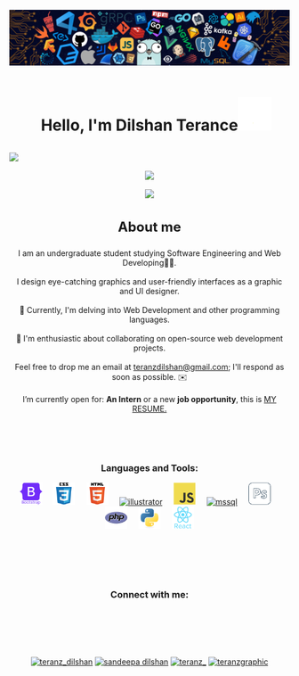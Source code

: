 <p align="center"><img src="https://raw.githubusercontent.com/KevinPatel04/KevinPatel04/master/header.png"></p>
<!--h1 without bottom border-->
<div id="user-content-toc">
  <ul align="center">
    <summary><h1 style="display: inline-block">Hello, I'm Dilshan Terance<img src="https://github.com/Kathryn-Jie/Kathryn-Jie/blob/main/wave.gif" width="60px"/></h1></summary>
  </ul>
</div>

<!--horizontal divider(gradiant)-->
<img src="https://user-images.githubusercontent.com/73097560/115834477-dbab4500-a447-11eb-908a-139a6edaec5c.gif">

<!--Passionate IT student and designer exploring technology and creativity-->
<p align="center">
  <a href="https://github.com/DenverCoder1/readme-typing-svg"><img src="https://readme-typing-svg.herokuapp.com?font=Time+New+Roman&color=cyan&size=14&center=true&vCenter=true&width=600&height=50&lines=Passionate+IT+Student+and+Designer+|+Exploring+technology+and+creativity&repeat=false"></a>
</p>

<!--About me-->
<div align="center" class="mx-auto">
  <picture>
    <img src="https://github.com/7oSkaaa/7oSkaaa/blob/main/Images/about_me.gif?raw=true" width="80px">
  </picture>
  <h3 style="font-size: 24px;">About me</h3>

  <p>  
I am an undergraduate student studying Software Engineering and Web Developing🧑‍🎓.<br><br>
    I design eye-catching graphics and user-friendly interfaces as a graphic and UI designer.<br><br>
    🌱 Currently, I'm delving into Web Development and other programming languages.<br><br>
    🤝 I'm enthusiastic about collaborating on open-source web development projects. <br><br>
    Feel free to drop me an email at <a href="mailto:teranzdilshan@gmail.com">teranzdilshan@gmail.com</a>; I'll respond as soon as possible. ✉️<br><br>
    I’m currently open for: <b>An Intern</b> or a new <b>job opportunity</b>, 
    this is <a href="[https://drive.google.com/file/d/1OLxeZf/view?usp=sharing](https://1drv.ms/b/c/3ce5e2e6d34ab0a1/EcWGgypZllFKrf9YlNzEbGEB5flP65_FCPwD0szetJhYyw?e=orV85O)" target="_blank">MY RESUME.</a>
  </p>
</div>







<br><br><br>
<!--languages -->
<h3 align="center">Languages and Tools:</h3>
<p align="center">
  <a href="https://getbootstrap.com" target="_blank" rel="noreferrer"><img src="https://raw.githubusercontent.com/devicons/devicon/master/icons/bootstrap/bootstrap-plain-wordmark.svg" alt="bootstrap" width="40" height="40"/></a>
  &nbsp;&nbsp;&nbsp;
  <a href="https://www.w3schools.com/css/" target="_blank" rel="noreferrer"><img src="https://raw.githubusercontent.com/devicons/devicon/master/icons/css3/css3-original-wordmark.svg" alt="css3" width="40" height="40"/></a>
  &nbsp;&nbsp;&nbsp;
  <a href="https://www.w3.org/html/" target="_blank" rel="noreferrer"><img src="https://raw.githubusercontent.com/devicons/devicon/master/icons/html5/html5-original-wordmark.svg" alt="html5" width="40" height="40"/></a>
  &nbsp;&nbsp;&nbsp;
  <a href="https://www.adobe.com/in/products/illustrator.html" target="_blank" rel="noreferrer"><img src="https://www.vectorlogo.zone/logos/adobe_illustrator/adobe_illustrator-icon.svg" alt="illustrator" width="40" height="40"/></a>
  &nbsp;&nbsp;&nbsp;
  <a href="https://developer.mozilla.org/en-US/docs/Web/JavaScript" target="_blank" rel="noreferrer"><img src="https://raw.githubusercontent.com/devicons/devicon/master/icons/javascript/javascript-original.svg" alt="javascript" width="40" height="40"/></a>
  &nbsp;&nbsp;&nbsp;
  <a href="https://www.microsoft.com/en-us/sql-server" target="_blank" rel="noreferrer"><img src="https://www.svgrepo.com/show/303229/microsoft-sql-server-logo.svg" alt="mssql" width="40" height="40"/></a>
  &nbsp;&nbsp;&nbsp;
  <a href="https://www.photoshop.com/en" target="_blank" rel="noreferrer"><img src="https://raw.githubusercontent.com/devicons/devicon/master/icons/photoshop/photoshop-line.svg" alt="photoshop" width="40" height="40"/></a>
  &nbsp;&nbsp;&nbsp;
  <a href="https://www.php.net" target="_blank" rel="noreferrer"><img src="https://raw.githubusercontent.com/devicons/devicon/master/icons/php/php-original.svg" alt="php" width="40" height="40"/></a>
  &nbsp;&nbsp;&nbsp;
  <a href="https://www.python.org" target="_blank" rel="noreferrer"><img src="https://raw.githubusercontent.com/devicons/devicon/master/icons/python/python-original.svg" alt="python" width="40" height="40"/></a>
  &nbsp;&nbsp;&nbsp;
  <a href="https://reactjs.org/" target="_blank" rel="noreferrer"><img src="https://raw.githubusercontent.com/devicons/devicon/master/icons/react/react-original-wordmark.svg" alt="react" width="40" height="40"/></a>
</p>

<br><br><br><br>
<!--contact me-->
<h3 align="center" style="margin-bottom: 100px;">Connect with me:</h3>
<p align="center">
  <a href="https://twitter.com/teranz_dilshan" target="blank"><img align="center" src="https://raw.githubusercontent.com/rahuldkjain/github-profile-readme-generator/master/src/images/icons/Social/twitter.svg" alt="teranz_dilshan" height="30" width="40" /></a>
  <a href="https://fb.com/sandeepa dilshan" target="blank"><img align="center" src="https://raw.githubusercontent.com/rahuldkjain/github-profile-readme-generator/master/src/images/icons/Social/facebook.svg" alt="sandeepa dilshan" height="30" width="40" /></a>
  <a href="https://instagram.com/teranz_" target="blank"><img align="center" src="https://raw.githubusercontent.com/rahuldkjain/github-profile-readme-generator/master/src/images/icons/Social/instagram.svg" alt="teranz_" height="30" width="40" /></a>
  <a href="https://www.behance.net/teranzgraphic" target="blank"><img align="center" src="https://raw.githubusercontent.com/rahuldkjain/github-profile-readme-generator/master/src/images/icons/Social/behance.svg" alt="teranzgraphic" height="30" width="40" /></a>
</p>
